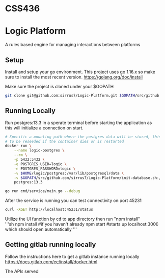 # CSS436
# Logic Platform
A rules based engine for managing interactions between platforms

## Setup
Install and setup your go environment. This project uses go 1.16.x so make sure to install the most recent version.
https://golang.org/doc/install

Make sure the project is cloned under your $GOPATH
```sh
git clone git@github.com:sirrus7/Logic-Platform.git $GOPATH/src/github.com/sirrus7/
```
## Running Locally
Run postgres:13.3 in a sperate terminal before starting the application as this will initialize a connection on start.
```sh
# Specific a mounting path where the postgres data will be stored, this will make it so the pg data does not have
# to be reseeded if the container dies or is restarted
docker run \
    --name logic-postgres \
    --rm \
    -p 5432:5432 \
    -e POSTGRES_USER=logic \
    -e POSTGRES_PASSWORD=logic \
    -v $HOME/logic/postgres:/var/lib/postgresql/data \
    -v $GOPATH/src/github.com/sirrus7/Logic-Platform/init-database.sh:/docker-entrypoint-initdb.d/init-database.sh \
    postgres:13.3
```

```sh
go run cmd/service/main.go --debug
```
After the service is running you can test connectivity on port 45231
```sh
curl -XGET http://localhost:45231/status
```
Utilize the UI function by cd to app directory then run "npm install"  
'''sh
npm install #if you haven't already
npm start #starts up localhost:3000 which should open automatically
'''
## Getting gitlab running locally
Follow the instructions here to get a gitlab instance running locally https://docs.gitlab.com/ee/install/docker.html

The APIs served
